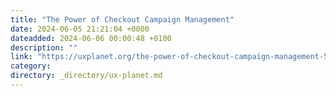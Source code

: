 ```yaml
---
title: "The Power of Checkout Campaign Management"
date: 2024-06-05 21:21:04 +0000
dateadded: 2024-06-06 00:00:48 +0100
description: ""
link: "https://uxplanet.org/the-power-of-checkout-campaign-management-50f9d352a7c4?source=rss----819cc2aaeee0---4"
category:
directory: _directory/ux-planet.md
---
```

